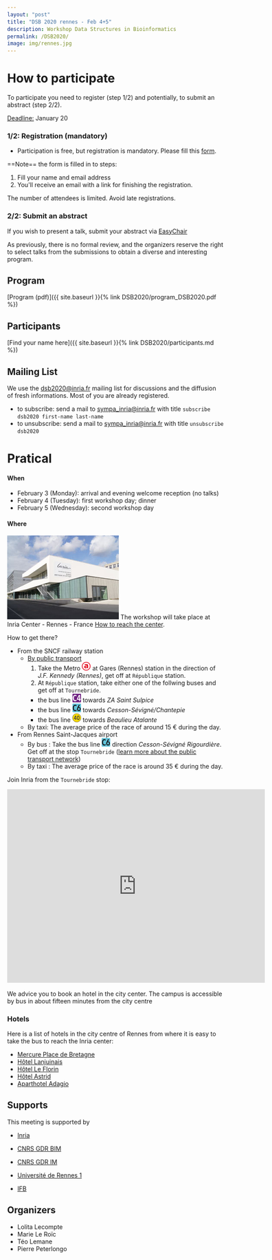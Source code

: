 ```yaml
---
layout: "post"
title: "DSB 2020 rennes - Feb 4+5"
description: Workshop Data Structures in Bioinformatics
permalink: /DSB2020/
image: img/rennes.jpg
---
```

# How to participate
To participate you need to register (step 1/2) and potentially, to submit an abstract (step 2/2). 

<u>Deadline:</u> January 20

### 1/2: Registration (mandatory) 

* Participation is free, but registration is mandatory. Please fill this [form](
  https://sondages.inria.fr/index.php/813188?lang=en). 

==Note== the form is filled in to steps:

1. Fill your name and email address
2. You'll receive an email with a link for finishing the registration. 

The number of attendees is limited. Avoid late registrations.

### 2/2: Submit an abstract
If you wish to present a talk, submit your abstract via [EasyChair](https://easychair.org/my/conference?conf=dsb2020)

As previously, there is no formal review, and the organizers reserve the  right to select talks from the submissions to obtain a diverse and  interesting program. 

## Program
[Program (pdf)]({{ site.baseurl }}{% link DSB2020/program_DSB2020.pdf %})



## Participants

[Find your name here]({{ site.baseurl }}{% link DSB2020/participants.md %})

## Mailing List
We use the dsb2020@inria.fr mailing list for discussions and the diffusion of fresh informations. Most of you are already registered.
* to subscribe: send a mail to [sympa_inria@inria.fr](mailto:sympa_inria@inria.fr) with title `subscribe dsb2020 first-name last-name`
* to unsubscribe: send a mail to [sympa_inria@inria.fr](mailto:sympa_inria@inria.fr) with title  `unsubscribe dsb2020`



# Pratical
#### When
<!-- * any time before January 15: register and submit a talk (via [EasyChair](https://easychair.org/my/conference?conf=dsb2020)) -->
* February 3 (Monday): arrival and evening welcome reception (no talks)
* February 4 (Tuesday): first workshop day; dinner
* February 5 (Wednesday): second workshop day

#### Where
![Inria center](img/inria.jpg) The workshop will take place at Inria Center - Rennes - France
[How to reach the center](http://www.irisa.fr/en/access-map).

How to get there?

* From the SNCF railway station
  * [By public transport](https://www.star.fr/accueil/)
    1. Take the Metro <img src="img/csm_LA_c8289fdfd1.png" width="20"> at Gares (Rennes) station in the direction of *J.F. Kennedy (Rennes)*, get off at `République` station.
    2. At `République` station, take either one of the follwing buses and get off at `Tournebride`.
      * the bus line <img src="img/csm_0004_5a1593d7e6.png" width="20"> towards *ZA Saint Sulpice*
      * the bus line <img src="img/csm_0006_c0d1f7d041.png" width="20"> towards *Cesson-Sévigné/Chantepie*
      * the bus line <img src="img/csm_0040_e11cb1c4c3.png" width="20"> towards *Beaulieu Atalante*
  * By taxi: The average price of the race of around 15 € during the day.
* From Rennes Saint-Jacques airport
  * By bus : Take the bus line <img src="img/csm_0006_c0d1f7d041.png" width="20"> direction *Cesson-Sévigné Rigourdière*. Get off at the stop `Tournebride` ([learn more about the public transport network](https://www.star.fr/accueil/))
  * By taxi : The average price of the race is around 35 € during the day.

Join Inria from the `Tournebride` stop:
<iframe src="https://www.google.com/maps/embed?pb=!1m28!1m12!1m3!1d1331.8723387906512!2d-1.6395825416157417!3d48.1151608448054!2m3!1f0!2f0!3f0!3m2!1i1024!2i768!4f13.1!4m13!3e2!4m5!1s0x480edee5a599f107%3A0x318da7854b094389!2sInria%20Rennes%20-%20Bretagne%20Atlantique%2C%20Avenue%20G%C3%A9n%C3%A9ral%20Leclerc%2C%20Rennes!3m2!1d48.1163823!2d-1.6397096999999998!4m5!1s0x480edee6b75525cb%3A0xc4eb14400bd802a5!2sTournebride%2C%2035510%20Cesson-S%C3%A9vign%C3%A9!3m2!1d48.114025!2d-1.636082!5e0!3m2!1sen!2sfr!4v1580396543307!5m2!1sen!2sfr" width="600" height="450" frameborder="0" style="border:0;" allowfullscreen=""></iframe>


We advice you to book an hotel in the city center. The campus is accessible by bus in about fifteen minutes from the city centre

### Hotels
Here is a list of hotels in the city centre of Rennes from where it is easy to take the bus to reach the Inria center:

- [Mercure Place de Bretagne](https://all.accor.com/hotel/2027/index.fr.shtml) 
- [Hôtel Lanjuinais](https://www.hotel-lanjuinais.com/) 
- [Hôtel Le Florin](https://www.hotel-leflorin-rennes.fr/) 
- [Hôtel Astrid](http://www.hotel-astrid-rennes.eu/en/) 
- [Aparthotel Adagio](https://www.adagio-city.com/gb/hotel-8398-aparthotel-adagio-access-rennes-centre/index.shtml) 


## Supports
This meeting is supported by 
 * [Inria](http://www.inria.fr)

 * [CNRS GDR BIM](http://www.gdr-bim.cnrs.fr/)

 * [CNRS GDR IM](https://www.gdr-im.fr/)

 * [Université de Rennes 1](https://international.univ-rennes1.fr/)

 * [IFB](https://www.france-bioinformatique.fr/)

   



## Organizers

* Lolita Lecompte
* Marie Le Roïc
* Téo Lemane
* Pierre Peterlongo
